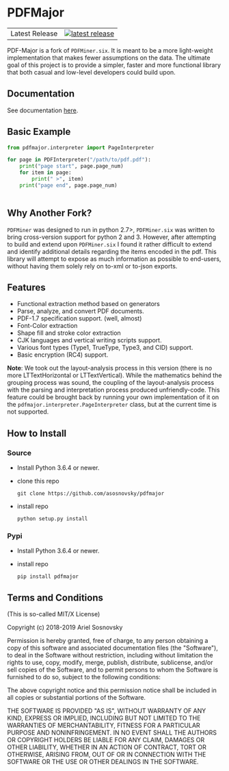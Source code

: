 # PDFMajor 

<table>
<tr>
  <td>Latest Release</td>
  <td>
    <a href="https://pypi.org/project/pdfmajor/">
    <img src="https://img.shields.io/pypi/v/pdfmajor.svg" alt="latest release" />
    </a>
  </td>
</tr>
</table>

PDF-Major is a fork of `PDFMiner.six`. It is meant to be a more light-weight implementation that makes fewer assumptions on the data. The ultimate goal of this project is to provide a simpler, faster and more functional library that both casual and low-level developers could build upon.

## Documentation

See documentation [here](https://asosnovsky.github.io/pdfmajor/).

## Basic Example
```py
from pdfmajor.interpreter import PageInterpreter

for page in PDFInterpreter("/path/to/pdf.pdf"):
    print("page start", page.page_num)
    for item in page:
        print(" >", item)
    print("page end", page.page_num)
    
```

## Why Another Fork?

`PDFMiner` was designed to run in python 2.7>, `PDFMiner.six` was written to bring cross-version support for python 2 and 3. However, after attempting to build and extend upon `PDFMiner.six` I found it rather difficult to extend and identify additional details regarding the items encoded in the pdf. This library will attempt to expose as much information as possible to end-users, without having them solely rely on to-xml or to-json exports.

## Features

 * Functional extraction method based on generators
 * Parse, analyze, and convert PDF documents.
 * PDF-1.7 specification support. (well, almost)
 * Font-Color extraction
 * Shape fill and stroke color extraction
 * CJK languages and vertical writing scripts support.
 * Various font types (Type1, TrueType, Type3, and CID) support.
 * Basic encryption (RC4) support.

**Note**: We took out the layout-analysis process in this version (there is no more LTTextHorizontal or LTTextVertical). While the mathematics behind the grouping process was sound, the coupling of the layout-analysis process with the parsing and interpretation process produced unfriendly-code. This feature could be brought back by running your own implementation of it on the `pdfmajor.interpreter.PageInterpreter` class, but at the current time is not supported.

## How to Install

### Source

  * Install Python 3.6.4 or newer.
  * clone this repo

    `git clone https://github.com/asosnovsky/pdfmajor`
  * install repo

    `python setup.py install`

### Pypi
  * Install Python 3.6.4 or newer.
  * install repo

    `pip install pdfmajor`

## Terms and Conditions

(This is so-called MIT/X License)

Copyright (c) 2018-2019  Ariel Sosnovsky <ariel at sosnovsky dot ca>

Permission is hereby granted, free of charge, to any person
obtaining a copy of this software and associated documentation
files (the "Software"), to deal in the Software without
restriction, including without limitation the rights to use,
copy, modify, merge, publish, distribute, sublicense, and/or
sell copies of the Software, and to permit persons to whom the
Software is furnished to do so, subject to the following
conditions:

The above copyright notice and this permission notice shall be
included in all copies or substantial portions of the Software.

THE SOFTWARE IS PROVIDED "AS IS", WITHOUT WARRANTY OF ANY
KIND, EXPRESS OR IMPLIED, INCLUDING BUT NOT LIMITED TO THE
WARRANTIES OF MERCHANTABILITY, FITNESS FOR A PARTICULAR
PURPOSE AND NONINFRINGEMENT. IN NO EVENT SHALL THE AUTHORS OR
COPYRIGHT HOLDERS BE LIABLE FOR ANY CLAIM, DAMAGES OR OTHER
LIABILITY, WHETHER IN AN ACTION OF CONTRACT, TORT OR
OTHERWISE, ARISING FROM, OUT OF OR IN CONNECTION WITH THE
SOFTWARE OR THE USE OR OTHER DEALINGS IN THE SOFTWARE.
